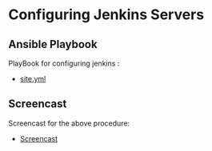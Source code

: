 # Configuring Jenkins Servers

## Ansible Playbook

PlayBook for configuring jenkins :

* [site.yml](https://github.ncsu.edu/vbhat/HW1-B/blob/master/site.yml)  

## Screencast

 Screencast for the above procedure:

 * [Screencast](https://youtu.be/iGHKJgjOu4Q)  

